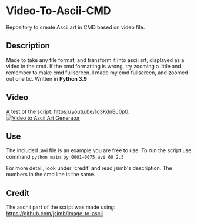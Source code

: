 # Video-To-Ascii-CMD
Repository to create Ascii art in CMD based on video file.

## Description
Made to take any file format, and transform it into ascii art, displayed as a video in the cmd. 
If the cmd formatting is wrong, try zooming a little and remember to make cmd fullscreen.
I made my cmd fullscreen, and zoomed out one tic.
Written in **Python 3.9**

## Video
A test of the script: https://youtu.be/1o3KdnBJ0p0. [![Video to Ascii Art Generator](http://img.youtube.com/vi/1o3KdnBJ0p0/0.jpg)](http://www.youtube.com/watch?v=1o3KdnBJ0p0 "Video to Ascii Art Generator")

## Use
The included .avi file is an example you are free to use. To run the script use command ```python main.py 0001-0075.avi 60 2.5```

For more detail, look under 'credit' and read jsimb's description. The numbers in the cmd line is the same.

## Credit
The aschii part of the script was made using: https://github.com/jsimb/image-to-ascii
